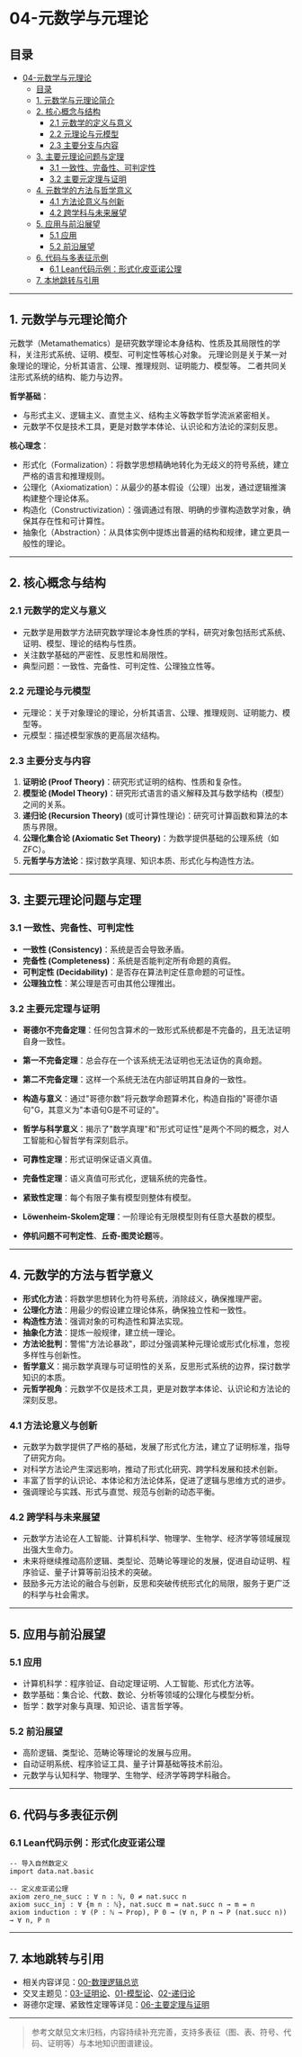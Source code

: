 # 04-元数学与元理论

## 目录

- [04-元数学与元理论](#04-元数学与元理论)
  - [目录](#目录)
  - [1. 元数学与元理论简介](#1-元数学与元理论简介)
  - [2. 核心概念与结构](#2-核心概念与结构)
    - [2.1 元数学的定义与意义](#21-元数学的定义与意义)
    - [2.2 元理论与元模型](#22-元理论与元模型)
    - [2.3 主要分支与内容](#23-主要分支与内容)
  - [3. 主要元理论问题与定理](#3-主要元理论问题与定理)
    - [3.1 一致性、完备性、可判定性](#31-一致性完备性可判定性)
    - [3.2 主要元定理与证明](#32-主要元定理与证明)
  - [4. 元数学的方法与哲学意义](#4-元数学的方法与哲学意义)
    - [4.1 方法论意义与创新](#41-方法论意义与创新)
    - [4.2 跨学科与未来展望](#42-跨学科与未来展望)
  - [5. 应用与前沿展望](#5-应用与前沿展望)
    - [5.1 应用](#51-应用)
    - [5.2 前沿展望](#52-前沿展望)
  - [6. 代码与多表征示例](#6-代码与多表征示例)
    - [6.1 Lean代码示例：形式化皮亚诺公理](#61-lean代码示例形式化皮亚诺公理)
  - [7. 本地跳转与引用](#7-本地跳转与引用)

---

## 1. 元数学与元理论简介

元数学（Metamathematics）是研究数学理论本身结构、性质及其局限性的学科，关注形式系统、证明、模型、可判定性等核心对象。
元理论则是关于某一对象理论的理论，分析其语言、公理、推理规则、证明能力、模型等。
二者共同关注形式系统的结构、能力与边界。

**哲学基础**：

- 与形式主义、逻辑主义、直觉主义、结构主义等数学哲学流派紧密相关。
- 元数学不仅是技术工具，更是对数学本体论、认识论和方法论的深刻反思。

**核心理念**：

- 形式化（Formalization）：将数学思想精确地转化为无歧义的符号系统，建立严格的语言和推理规则。
- 公理化（Axiomatization）：从最少的基本假设（公理）出发，通过逻辑推演构建整个理论体系。
- 构造化（Constructivization）：强调通过有限、明确的步骤构造数学对象，确保其存在性和可计算性。
- 抽象化（Abstraction）：从具体实例中提炼出普遍的结构和规律，建立更具一般性的理论。

---

## 2. 核心概念与结构

### 2.1 元数学的定义与意义

- 元数学是用数学方法研究数学理论本身性质的学科，研究对象包括形式系统、证明、模型、理论的结构与性质。
- 关注数学基础的严密性、反思性和局限性。
- 典型问题：一致性、完备性、可判定性、公理独立性等。

### 2.2 元理论与元模型

- 元理论：关于对象理论的理论，分析其语言、公理、推理规则、证明能力、模型等。
- 元模型：描述模型家族的更高层次结构。

### 2.3 主要分支与内容

1. **证明论 (Proof Theory)**：研究形式证明的结构、性质和复杂性。
2. **模型论 (Model Theory)**：研究形式语言的语义解释及其与数学结构（模型）之间的关系。
3. **递归论 (Recursion Theory)** (或可计算性理论)：研究可计算函数和算法的本质与界限。
4. **公理化集合论 (Axiomatic Set Theory)**：为数学提供基础的公理系统（如ZFC）。
5. **元哲学与方法论**：探讨数学真理、知识本质、形式化与构造性方法。

---

## 3. 主要元理论问题与定理

### 3.1 一致性、完备性、可判定性

- **一致性 (Consistency)**：系统是否会导致矛盾。
- **完备性 (Completeness)**：系统是否能判定所有命题的真假。
- **可判定性 (Decidability)**：是否存在算法判定任意命题的可证性。
- **公理独立性**：某公理是否可由其他公理推出。

### 3.2 主要元定理与证明

- **哥德尔不完备定理**：任何包含算术的一致形式系统都是不完备的，且无法证明自身一致性。
- **第一不完备定理**：总会存在一个该系统无法证明也无法证伪的真命题。
- **第二不完备定理**：这样一个系统无法在内部证明其自身的一致性。
- **构造与意义**：通过"哥德尔数"将元数学命题算术化，构造自指的"哥德尔语句"G，其意义为"本语句G是不可证的"。
- **哲学与科学意义**：揭示了"数学真理"和"形式可证性"是两个不同的概念，对人工智能和心智哲学有深刻启示。

- **可靠性定理**：形式证明保证语义真值。
- **完备性定理**：语义真值可形式化，逻辑系统的完备性。
- **紧致性定理**：每个有限子集有模型则整体有模型。
- **Löwenheim-Skolem定理**：一阶理论有无限模型则有任意大基数的模型。
- **停机问题不可判定性**、**丘奇-图灵论题**等。

---

## 4. 元数学的方法与哲学意义

- **形式化方法**：将数学思想转化为符号系统，消除歧义，确保推理严密。
- **公理化方法**：用最少的假设建立理论体系，确保独立性和一致性。
- **构造性方法**：强调对象的可构造性和算法实现。
- **抽象化方法**：提炼一般规律，建立统一理论。
- **方法论批判**：警惕"方法论暴政"，即过分强调某种元理论或形式化标准，忽视多样性与创新性。
- **哲学意义**：揭示数学真理与可证明性的关系，反思形式系统的边界，探讨数学知识的本质。
- **元哲学视角**：元数学不仅是技术工具，更是对数学本体论、认识论和方法论的深刻反思。

### 4.1 方法论意义与创新

- 元数学为数学提供了严格的基础，发展了形式化方法，建立了证明标准，指导了研究方向。
- 对科学方法论产生深远影响，推动了形式化研究、跨学科发展和技术创新。
- 丰富了哲学的认识论、本体论和方法论体系，促进了逻辑与思维方式的进步。
- 强调理论与实践、形式与直觉、规范与创新的动态平衡。

### 4.2 跨学科与未来展望

- 元数学方法论在人工智能、计算机科学、物理学、生物学、经济学等领域展现出强大生命力。
- 未来将继续推动高阶逻辑、类型论、范畴论等理论的发展，促进自动证明、程序验证、量子计算等前沿技术的突破。
- 鼓励多元方法论的融合与创新，反思和突破传统形式化的局限，服务于更广泛的科学与社会需求。

---

## 5. 应用与前沿展望

### 5.1 应用

- 计算机科学：程序验证、自动定理证明、人工智能、形式化方法等。
- 数学基础：集合论、代数、数论、分析等领域的公理化与模型分析。
- 哲学：数学对象与真理、知识论、语言哲学等。

### 5.2 前沿展望

- 高阶逻辑、类型论、范畴论等理论的发展与应用。
- 自动证明系统、程序验证工具、量子计算基础等技术前沿。
- 元数学与认知科学、物理学、生物学、经济学等跨学科融合。

---

## 6. 代码与多表征示例

### 6.1 Lean代码示例：形式化皮亚诺公理

```lean
-- 导入自然数定义
import data.nat.basic

-- 定义皮亚诺公理
axiom zero_ne_succ : ∀ n : ℕ, 0 ≠ nat.succ n
axiom succ_inj : ∀ {m n : ℕ}, nat.succ m = nat.succ n → m = n
axiom induction : ∀ (P : ℕ → Prop), P 0 → (∀ n, P n → P (nat.succ n)) → ∀ n, P n
```

---

## 7. 本地跳转与引用

- 相关内容详见：[00-数理逻辑总览](00-数理逻辑总览.md)
- 交叉主题见：[03-证明论](03-证明论.md)、[01-模型论](01-模型论.md)、[02-递归论](02-递归论.md)
- 哥德尔定理、紧致性定理等详见：[06-主要定理与证明](06-主要定理与证明.md)

---

> 参考文献见文末归档，内容持续补充完善，支持多表征（图、表、符号、代码、证明等）与本地知识图谱建设。
